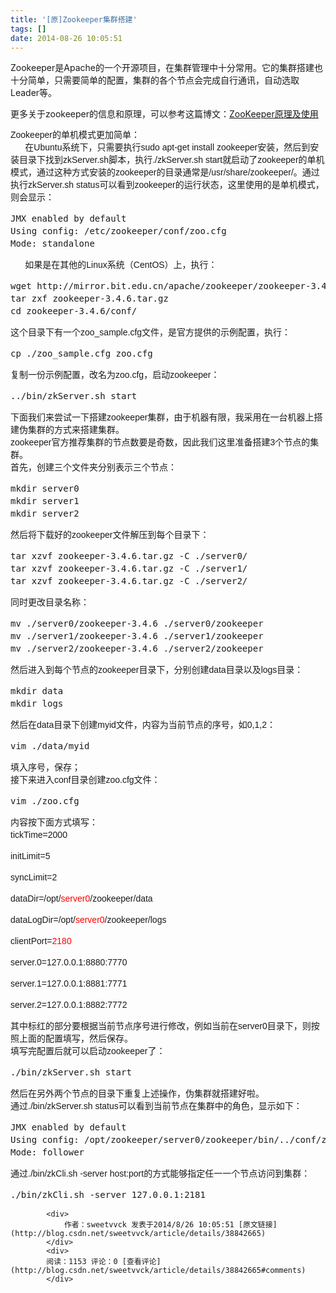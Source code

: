 ```yaml
---
title: '[原]Zookeeper集群搭建'
tags: []
date: 2014-08-26 10:05:51
---
```


<span style="font-size:14px">Zookeeper是Apache的一个开源项目，在集群管理中十分常用。它的集群搭建也十分简单，只需要简单的配置，集群的各个节点会完成自行通讯，自动选取Leader等。</span>

<span style="font-size:14px">更多关于zookeeper的信息和原理，可以参考这篇博文：[ZooKeeper原理及使用](http://blog.csdn.net/sweetvvck/article/details/38262965)</span>

<div style="margin:0px; padding:0px; border:0px; line-height:1.428571em; font-family:Helvetica,Arial,'Droid Sans',sans-serif; font-size:14px">

</div>
<div style="margin:0px; padding:0px; border:0px; line-height:1.428571em; font-family:Helvetica,Arial,'Droid Sans',sans-serif; font-size:14px">
Zookeeper的单机模式更加简单：</div>
<div style="margin:0px; padding:0px; border:0px; line-height:1.428571em; font-family:Helvetica,Arial,'Droid Sans',sans-serif; font-size:14px">
&nbsp; &nbsp; &nbsp; 在Ubuntu系统下，只需要执行sudo apt-get install zookeeper安装，然后到安装目录下找到zkServer.sh脚本，执行./zkServer.sh start就启动了zookeeper的单机模式，通过这种方式安装的zookeeper的目录通常是/usr/share/zookeeper/。通过执行zkServer.sh status可以看到zookeeper的运行状态，这里使用的是单机模式，则会显示：</div>
<div style="margin:0px; padding:0px; border:0px; line-height:1.428571em; font-family:Helvetica,Arial,'Droid Sans',sans-serif; font-size:14px">
<pre name="code" class="plain">JMX enabled by default
Using config: /etc/zookeeper/conf/zoo.cfg
Mode: standalone</pre></div>
<div style="margin:0px; padding:0px; border:0px; line-height:1.428571em; font-family:Helvetica,Arial,'Droid Sans',sans-serif; font-size:14px">
&nbsp; &nbsp; &nbsp; 如果是在其他的Linux系统（CentOS）上，执行：</div>
<div style="margin:0px; padding:0px; border:0px; line-height:1.428571em; font-family:Helvetica,Arial,'Droid Sans',sans-serif; font-size:14px">
<pre name="code" class="plain">wget http://mirror.bit.edu.cn/apache/zookeeper/zookeeper-3.4.6/zookeeper-3.4.6.tar.gz
tar zxf zookeeper-3.4.6.tar.gz
cd zookeeper-3.4.6/conf/</pre></div>
<div style="margin:0px; padding:0px; border:0px; line-height:1.428571em; font-family:Helvetica,Arial,'Droid Sans',sans-serif; font-size:14px">
这个目录下有一个zoo_sample.cfg文件，是官方提供的示例配置，执行：</div>
<div style="margin:0px; padding:0px; border:0px; line-height:1.428571em; font-family:Helvetica,Arial,'Droid Sans',sans-serif; font-size:14px">
<pre name="code" class="plain">cp ./zoo_sample.cfg zoo.cfg</pre></div>
<div style="margin:0px; padding:0px; border:0px; line-height:1.428571em; font-family:Helvetica,Arial,'Droid Sans',sans-serif; font-size:14px">
复制一份示例配置，改名为zoo.cfg，启动zookeeper：</div>
<div style="margin:0px; padding:0px; border:0px; line-height:1.428571em; font-family:Helvetica,Arial,'Droid Sans',sans-serif; font-size:14px">
<pre name="code" class="plain">../bin/zkServer.sh start</pre>

</div>
<div style="margin:0px; padding:0px; border:0px; line-height:1.428571em; font-family:Helvetica,Arial,'Droid Sans',sans-serif; font-size:14px">

</div>
<div style="margin:0px; padding:0px; border:0px; line-height:1.428571em; font-family:Helvetica,Arial,'Droid Sans',sans-serif; font-size:14px">
下面我们来尝试一下搭建zookeeper集群，由于机器有限，我采用在一台机器上搭建伪集群的方式来搭建集群。</div>
<div style="margin:0px; padding:0px; border:0px; line-height:1.428571em; font-family:Helvetica,Arial,'Droid Sans',sans-serif; font-size:14px">
zookeeper官方推荐集群的节点数要是奇数，因此我们这里准备搭建3个节点的集群。</div>
<div style="margin:0px; padding:0px; border:0px; line-height:1.428571em; font-family:Helvetica,Arial,'Droid Sans',sans-serif; font-size:14px">
首先，创建三个文件夹分别表示三个节点：</div>
<div style="margin:0px; padding:0px; border:0px; line-height:1.428571em; font-family:Helvetica,Arial,'Droid Sans',sans-serif; font-size:14px">
<pre name="code" class="plain">mkdir server0
mkdir server1
mkdir server2</pre>

</div>
<div style="margin:0px; padding:0px; border:0px; line-height:1.428571em; font-family:Helvetica,Arial,'Droid Sans',sans-serif; font-size:14px">
然后将下载好的zookeeper文件解压到每个目录下：</div>
<div style="margin:0px; padding:0px; border:0px; line-height:1.428571em; font-family:Helvetica,Arial,'Droid Sans',sans-serif; font-size:14px">
<pre name="code" class="plain">tar xzvf zookeeper-3.4.6.tar.gz -C ./server0/
tar xzvf zookeeper-3.4.6.tar.gz -C ./server1/
tar xzvf zookeeper-3.4.6.tar.gz -C ./server2/</pre></div>
<div style="margin:0px; padding:0px; border:0px; line-height:1.428571em; font-family:Helvetica,Arial,'Droid Sans',sans-serif; font-size:14px">
<span style="line-height:1.428571em">同时更改目录名称：</span></div>
<div style="margin:0px; padding:0px; border:0px; line-height:1.428571em; font-family:Helvetica,Arial,'Droid Sans',sans-serif; font-size:14px">
<pre name="code" class="plain">mv ./server0/zookeeper-3.4.6 ./server0/zookeeper
mv ./server1/zookeeper-3.4.6 ./server1/zookeeper
mv ./server2/zookeeper-3.4.6 ./server2/zookeeper</pre>

</div>
<div style="margin:0px; padding:0px; border:0px; line-height:1.428571em; font-family:Helvetica,Arial,'Droid Sans',sans-serif; font-size:14px">
然后进入到每个节点的zookeeper目录下，分别创建data目录以及logs目录：</div>
<div style="margin:0px; padding:0px; border:0px; line-height:1.428571em; font-family:Helvetica,Arial,'Droid Sans',sans-serif; font-size:14px">
<pre name="code" class="plain">mkdir data
mkdir logs</pre>

</div>
<div style="margin:0px; padding:0px; border:0px; line-height:1.428571em; font-family:Helvetica,Arial,'Droid Sans',sans-serif; font-size:14px">
然后在data目录下创建myid文件，内容为当前节点的序号，如0,1,2：</div>
<div style="margin:0px; padding:0px; border:0px; line-height:1.428571em; font-family:Helvetica,Arial,'Droid Sans',sans-serif; font-size:14px">
<pre name="code" class="plain">vim ./data/myid</pre></div>
<div style="margin:0px; padding:0px; border:0px; line-height:1.428571em; font-family:Helvetica,Arial,'Droid Sans',sans-serif; font-size:14px">
填入序号，保存；</div>
<div style="margin:0px; padding:0px; border:0px; line-height:1.428571em; font-family:Helvetica,Arial,'Droid Sans',sans-serif; font-size:14px">
接下来进入conf目录创建zoo.cfg文件：</div>
<div style="margin:0px; padding:0px; border:0px; line-height:1.428571em; font-family:Helvetica,Arial,'Droid Sans',sans-serif; font-size:14px">
<pre name="code" class="plain">vim ./zoo.cfg</pre></div>
<div style="margin:0px; padding:0px; border:0px; line-height:1.428571em; font-family:Helvetica,Arial,'Droid Sans',sans-serif; font-size:14px">
内容按下面方式填写：</div>
<div style="margin:0px; padding:0px; border:0px; line-height:1.428571em; font-family:Helvetica,Arial,'Droid Sans',sans-serif; font-size:14px">
tickTime=2000&nbsp;

initLimit=5&nbsp;

syncLimit=2&nbsp;

dataDir=/opt/<span style="color:#ff0000">server0</span>/zookeeper/data&nbsp;

dataLogDir=/opt/<span style="color:#ff0000">server0</span>/zookeeper/logs&nbsp;

clientPort=<span style="color:#ff0000">2180</span>

server.0=127.0.0.1:8880:7770&nbsp;

server.1=127.0.0.1:8881:7771&nbsp;

server.2=127.0.0.1:8882:7772

</div>
<div style="margin:0px; padding:0px; border:0px; line-height:1.428571em; font-family:Helvetica,Arial,'Droid Sans',sans-serif; font-size:14px">
其中标红的部分要根据当前节点序号进行修改，例如当前在server0目录下，则按照上面的配置填写，然后保存。</div>
<div style="margin:0px; padding:0px; border:0px; line-height:1.428571em; font-family:Helvetica,Arial,'Droid Sans',sans-serif; font-size:14px">
填写完配置后就可以启动zookeeper了：</div>
<div style="margin:0px; padding:0px; border:0px; line-height:1.428571em; font-family:Helvetica,Arial,'Droid Sans',sans-serif; font-size:14px">
<pre name="code" class="plain">./bin/zkServer.sh start</pre></div>
<div style="margin:0px; padding:0px; border:0px; line-height:1.428571em; font-family:Helvetica,Arial,'Droid Sans',sans-serif; font-size:14px">
然后在另外两个节点的目录下重复上述操作，伪集群就搭建好啦。</div>
<div style="margin:0px; padding:0px; border:0px; line-height:1.428571em; font-family:Helvetica,Arial,'Droid Sans',sans-serif; font-size:14px">
通过./bin/zkServer.sh status可以看到当前节点在集群中的角色，显示如下：</div>
<div style="margin:0px; padding:0px; border:0px; line-height:1.428571em; font-family:Helvetica,Arial,'Droid Sans',sans-serif; font-size:14px">
<pre name="code" class="plain">JMX enabled by default
Using config: /opt/zookeeper/server0/zookeeper/bin/../conf/zoo.cfg
Mode: follower</pre></div>
<div style="margin:0px; padding:0px; border:0px; line-height:1.428571em; font-family:Helvetica,Arial,'Droid Sans',sans-serif; font-size:14px">
通过./bin/zkCli.sh -server host:port的方式能够指定任一一个节点访问到集群：</div>
<div style="margin:0px; padding:0px; border:0px; line-height:1.428571em; font-family:Helvetica,Arial,'Droid Sans',sans-serif; font-size:14px">
<pre name="code" class="plain">./bin/zkCli.sh -server 127.0.0.1:2181</pre></div>
<div>

</div>
<div>

</div>

            <div>
                作者：sweetvvck 发表于2014/8/26 10:05:51 [原文链接](http://blog.csdn.net/sweetvvck/article/details/38842665)
            </div>
            <div>
            阅读：1153 评论：0 [查看评论](http://blog.csdn.net/sweetvvck/article/details/38842665#comments)
            </div>